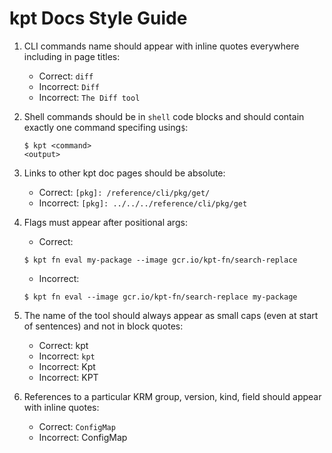 # kpt Docs Style Guide

1. CLI commands name should appear with inline quotes everywhere including in
   page titles:
   - Correct: `diff`
   - Incorrect: `Diff`
   - Incorrect: `The Diff tool`
2. Shell commands should be in `shell` code blocks and should contain exactly
   one command specifing using`$`:

   ```shell
   $ kpt <command>
   <output>
   ```

3. Links to other kpt doc pages should be absolute:
   - Correct: `[pkg]: /reference/cli/pkg/get/`
   - Incorrect: `[pkg]: ../../../reference/cli/pkg/get`
4. Flags must appear after positional args:

   - Correct:

   ```shell
   $ kpt fn eval my-package --image gcr.io/kpt-fn/search-replace
   ```

   - Incorrect:

   ```shell
   $ kpt fn eval --image gcr.io/kpt-fn/search-replace my-package
   ```

5. The name of the tool should always appear as small caps (even at start of
   sentences) and not in block quotes:
   - Correct: kpt
   - Incorrect: `kpt`
   - Incorrect: Kpt
   - Incorrect: KPT
6. References to a particular KRM group, version, kind, field should appear with
   inline quotes:
   - Correct: `ConfigMap`
   - Incorrect: ConfigMap
